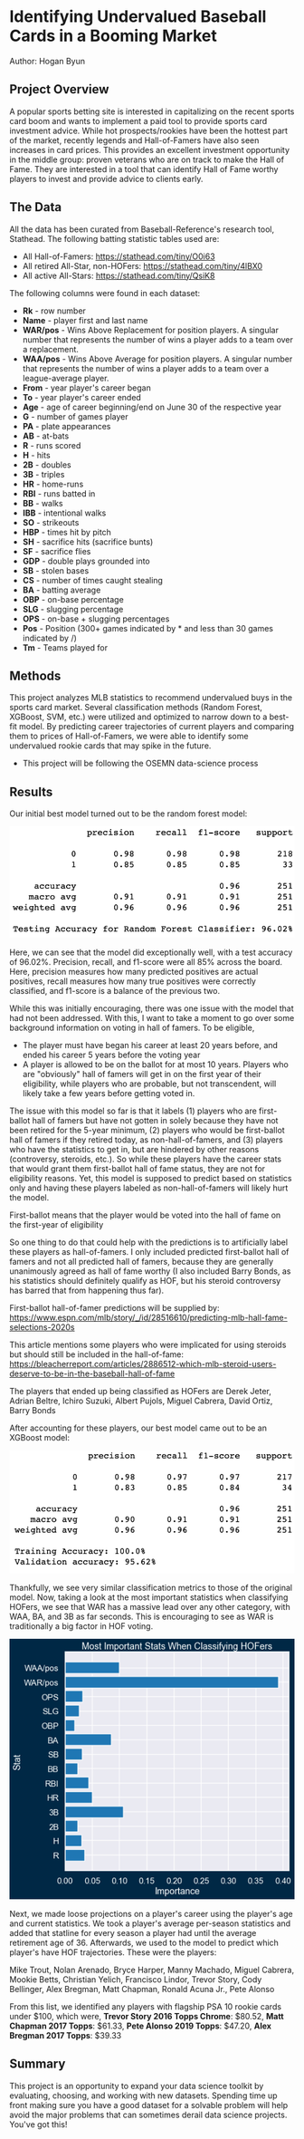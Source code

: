 
# Identifying Undervalued Baseball Cards in a Booming Market

Author: Hogan Byun

## Project Overview

A popular sports betting site is interested in capitalizing on the recent sports card boom and wants to implement a paid tool to provide sports card investment advice. While hot prospects/rookies have been the hottest part of the market, recently legends and Hall-of-Famers have also seen increases in card prices. This provides an excellent investment opportunity in the middle group: proven veterans who are on track to make the Hall of Fame. They are interested in a tool that can identify Hall of Fame worthy players to invest and provide advice to clients early. 

## The Data

All the data has been curated from Baseball-Reference's research tool, Stathead. The following batting statistic tables used are:
- All Hall-of-Famers: https://stathead.com/tiny/O0i63
- All retired All-Star, non-HOFers: https://stathead.com/tiny/4lBX0
- All active All-Stars: https://stathead.com/tiny/QsiK8

The following columns were found in each dataset:
* **Rk** - row number
* **Name** - player first and last name
* **WAR/pos** - Wins Above Replacement for position players. A singular number that represents the number of wins a player adds to a team over a replacement.
* **WAA/pos** - Wins Above Average for position players. A singular number that represents the number of wins a player adds to a team over a league-average player.
* **From** -  year player's career began
* **To** -  year player's career ended
* **Age** -  age of career beginning/end on June 30 of the respective year
* **G** -  number of games player
* **PA** -  plate appearances
* **AB** -  at-bats
* **R** - runs scored
* **H** - hits
* **2B** - doubles
* **3B** - triples
* **HR** - home-runs
* **RBI** - runs batted in
* **BB** - walks
* **IBB** - intentional walks
* **SO** - strikeouts
* **HBP** - times hit by pitch
* **SH** - sacrifice hits (sacrifice bunts)
* **SF** - sacrifice flies
* **GDP** - double plays grounded into
* **SB** - stolen bases
* **CS** - number of times caught stealing
* **BA** - batting average
* **OBP** - on-base percentage
* **SLG** - slugging percentage
* **OPS** - on-base + slugging percentages
* **Pos** - Position (300+ games indicated by * and less than 30 games indicated by /)
* **Tm** - Teams played for

## Methods

This project analyzes MLB statistics to recommend undervalued buys in the sports card market. Several classification methods (Random Forest, XGBoost, SVM, etc.) were utilized and optimized to narrow down to a best-fit model. By predicting career trajectories of current players and comparing them to prices of Hall-of-Famers, we were able to identify some undervalued rookie cards that may spike in the future.

* This project will be following the OSEMN data-science process

## Results
Our initial best model turned out to be the random forest model:

![random_forest.png](./images/random_forest.png)

Here, we can see that the model did exceptionally well, with a test accuracy of 96.02%. Precision, recall, and f1-score were all 85% across the board. Here, precision measures how many predicted positives are actual positives, recall measures how many true positives were correctly classified, and f1-score is a balance of the previous two.

While this was initially encouraging, there was one issue with the model that had not been addressed. With this, I want to take a moment to go over some background information on voting in hall of famers. To be eligible,

- The player must have began his career at least 20 years before, and ended his career 5 years before the voting year
- A player is allowed to be on the ballot for at most 10 years. Players who are "obviously" hall of famers will get in on the first year of their eligibility, while players who are probable, but not transcendent, will likely take a few years before getting voted in.

The issue with this model so far is that it labels (1) players who are first-ballot hall of famers but have not gotten in solely because they have not been retired for the 5-year minimum, (2) players who would be first-ballot hall of famers if they retired today, as non-hall-of-famers, and (3) players who have the statistics to get in, but are hindered by other reasons (controversy, steroids, etc.). So while these players have the career stats that would grant them first-ballot hall of fame status, they are not for eligibility reasons. Yet, this model is supposed to predict based on statistics only and having these players labeled as non-hall-of-famers will likely hurt the model.

First-ballot means that the player would be voted into the hall of fame on the first-year of eligibility

So one thing to do that could help with the predictions is to artificially label these players as hall-of-famers. I only included predicted first-ballot hall of famers and not all predicted hall of famers, because they are generally unanimously agreed as hall of fame worthy (I also included Barry Bonds, as his statistics should definitely qualify as HOF, but his steroid controversy has barred that from happening thus far).

First-ballot hall-of-famer predictions will be supplied by: https://www.espn.com/mlb/story/_/id/28516610/predicting-mlb-hall-fame-selections-2020s

This article mentions some players who were implicated for using steroids but should still be included in the hall-of-fame: https://bleacherreport.com/articles/2886512-which-mlb-steroid-users-deserve-to-be-in-the-baseball-hall-of-fame

The players that ended up being classified as HOFers are Derek Jeter, Adrian Beltre, Ichiro Suzuki, Albert Pujols, Miguel Cabrera, David Ortiz, Barry Bonds

After accounting for these players, our best model came out to be an XGBoost model:

![xgboost.png](./images/xgboost.png)

Thankfully, we see very similar classification metrics to those of the original model.
Now, taking a look at the most important statistics when classifying HOFers, we see that WAR has a massive lead over any other category, with WAA, BA, and 3B as far seconds. This is encouraging to see as WAR is traditionally a big factor in HOF voting. 

![stat_plot.png](./images/stat_plot.png)

Next, we made loose projections on a player's career using the player's age and current statistics. We took a player's average per-season statistics and added that statline for every season a player had until the average retirement age of 36. Afterwards, we used to the model to predict which player's have HOF trajectories. These were the players:

Mike Trout, Nolan Arenado, Bryce Harper, Manny Machado, Miguel Cabrera, Mookie Betts, Christian Yelich, Francisco Lindor, Trevor Story, Cody Bellinger, Alex Bregman, Matt Chapman, Ronald Acuna Jr., Pete Alonso

From this list, we identified any players with flagship PSA 10 rookie cards under $100, which were, **Trevor Story 2016 Topps Chrome**: $80.52, **Matt Chapman 2017 Topps**: $61.33, **Pete Alonso 2019 Topps**: $47.20, **Alex Bregman 2017 Topps**: $39.33


## Summary

This project is an opportunity to expand your data science toolkit by evaluating, choosing, and working with new datasets. Spending time up front making sure you have a good dataset for a solvable problem will help avoid the major problems that can sometimes derail data science projects. You've got this!
